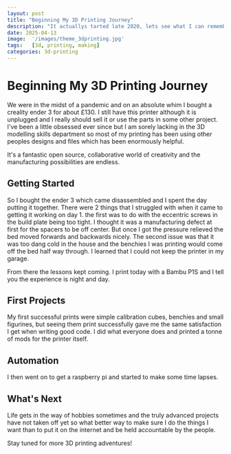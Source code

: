 ```yaml
---
layout: post
title: "Beginning My 3D Printing Journey"
description: "It actuallys tarted late 2020, lets see what I can remember"
date: 2025-04-13
image:  '/images/theme_3dprinting.jpg'
tags:   [3d, printing, making]
categories: 3d-printing
---
```


# Beginning My 3D Printing Journey

We were in the midst of a pandemic and on an absolute whim I bought a creality ender 3 for about £130. I still have this printer although it is unplugged and I really should sell it or use the parts in some other project. I've been a little obsessed ever since but I am sorely lacking in the 3D modelling skills department so most of my printing has been using other peoples designs and files which has been enormously helpful. 

It's a fantastic open source, collaborative world of creativity and the manufacturing possibilities are endless.

## Getting Started

So I bought the ender 3 which came disassembled and I spent the day putting it together. There were 2 things that I struggled with when it came to getting it working on day 1. the first was to do with the eccentric screws in the build plate being too tight. I thought it was a manufacturing defect at first for the spacers to be off center. But once I got the pressure relieved the bed moved forwards and backwards nicely. The second issue was that it was too dang cold in the house and the benchies I was printing would come off the bed half way through. I learned that I could not keep the printer in my garage. 

From there the lessons kept coming. I print today with a Bambu P1S and I tell you the experience is night and day.

## First Projects

My first successful prints were simple calibration cubes, benchies and small figurines, but seeing them print successfully gave me the same satisfaction I get when writing good code. I did what everyone does and printed a tonne of mods for the printer itself.

## Automation

I then went on to get a raspberry pi and started to make some time lapses. 

## What's Next

Life gets in the way of hobbies sometimes and the truly advanced projects have not taken off yet so what better way to make sure I do the things I want than to put it on the internet and be held accountable by the people.

Stay tuned for more 3D printing adventures!

